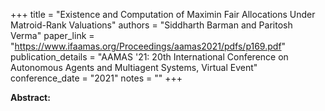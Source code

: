+++
title = "Existence and Computation of Maximin Fair Allocations Under Matroid-Rank Valuations"
authors = "Siddharth Barman and Paritosh Verma"
paper_link = "https://www.ifaamas.org/Proceedings/aamas2021/pdfs/p169.pdf"
publication_details = "AAMAS '21: 20th International Conference on Autonomous Agents and Multiagent Systems,  Virtual Event"
conference_date = "2021"
notes = ""
+++

<b>Abstract:</b>
